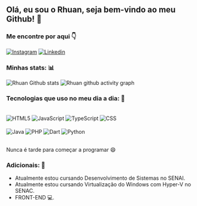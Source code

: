 ## Olá, eu sou o Rhuan, seja bem-vindo ao meu Github! 👋

### Me encontre por aqui 👇

[![Instagram](https://img.shields.io/badge/Instagram-E4405F?style=for-the-badge&logo=instagram&logoColor=white)](https://www.instagram.com/rhuann_carllos?igsh=MTZmaWpsOTFjdjA2Yg==)
[![Linkedin](https://img.shields.io/badge/LinkedIn-0077B5?style=for-the-badge&logo=linkedin&logoColor=white)](https://www.linkedin.com/in/rhuan-prazeres-256404221?utm_source=share&utm_campaign=share_via&utm_content=profile&utm_medium=android_app)

### Minhas stats: 📊
![Rhuan Github stats](https://github-readme-stats.vercel.app/api?username=RhuanCarlos019&show_icons=true&theme=dracula)
![Rhuan github activity graph](https://github-readme-activity-graph.vercel.app/graph?username=RhuanCarlos019&theme=dracula)

### Tecnologias que uso no meu dia a dia: 📱

<div style="display: inline_block"><br/>
    <img align="center" alt="HTML5" src="https://img.shields.io/badge/HTML5-E34F26?style=for-the-badge&logo=html5&logoColor=white" />
    <img align="center" alt="JavaScript" src="https://img.shields.io/badge/JavaScript-F7DF1E?style=for-the-badge&logo=javascript&logoColor=black" />
    <img align="center" alt="TypeScript" src="https://img.shields.io/badge/TypeScript-007ACC?style=for-the-badge&logo=typescript&logoColor=white" />
    <img align="center" alt="CSS" src="https://img.shields.io/badge/CSS-239120?&style=for-the-badge&logo=css3&logoColor=white" />
</div>
<div style="display: inline_block"><br/>
    <img align="center" alt="Java" src="https://img.shields.io/badge/Java-ED8B00?style=for-the-badge&logo=openjdk&logoColor=white" />
    <img align="center" alt="PHP" src="https://img.shields.io/badge/PHP-777BB4?style=for-the-badge&logo=php&logoColor=white" />
    <img align="center" alt="Dart" src="https://img.shields.io/badge/Dart-0175C2?style=for-the-badge&logo=dart&logoColor=white" />
    <img align="center" alt="Python" src="https://img.shields.io/badge/Python-14354C?style=for-the-badge&logo=python&logoColor=white" />
</div><br/>

Nunca é tarde para começar a programar 😄

### Adicionais: 📕

- Atualmente estou cursando Desenvolvimento de Sistemas no SENAI.
- Atualmente estou cursando Virtualização do Windows com Hyper-V no SENAC.
- FRONT-END 💻.
